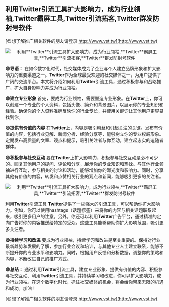 ## **利用**Twitter**引流工具扩大影响力，成为行业领袖,**Twitter**霸屏工具,**Twitter**引流拓客,**Twitter**群发防封号软件**

[😍想了解推广相关软件的朋友请登录 http://www.vst.tw](http://www.vst.tw)

 <center><img src="https://vst.tw/MP4/tuiguang/png/2.png" alt="利用**Twitter**引流工具扩大影响力，成为行业领袖,**Twitter**霸屏工具,**Twitter**引流拓客,**Twitter**群发防封号软件"></center>

**😄导语：**
在如今数字化时代，社交媒体成为了企业与个人建立品牌形象和扩大影响力的重要渠道之一。**Twitter**作为全球最受欢迎的社交媒体之一，为用户提供了广阔的交流平台。本文将介绍如何利用**Twitter**引流工具，通过积极参与和战略推广，扩大自身影响力并成为行业领袖。

**😄建立专业形象**
首先，要成为行业领袖，需要塑造专业形象。在**Twitter**上，你可以创建一个专业的个人资料，包括头像、简介和背景图片，以展示你的专业知识和经验。确保你的个人资料准确反映你的行业专长，并使用关键词让其他用户更容易找到你。

**😄提供有价值的内容**
在**Twitter**上，内容是吸引粉丝和引起关注的关键。发布有价值的内容，包括行业见解、新闻分析、经验分享等，能够树立你的专业权威形象。定期发布高质量的文章、观点和提示，吸引关注者与你互动，建立起忠实的追随者群体。

**😄积极参与社交互动**
要在**Twitter**上扩大影响力，积极参与社交互动是必不可少的。回复其他用户的提问、评论和分享，展示你的专业知识和热忱。与其他行业领袖进行互动，参与相关的讨论和活动，能够增加你的曝光度和影响力。同时，分享其他有价值的内容，转发和点赞相关行业的观点和新闻，能够吸引更多的关注者。

 <center><img src="https://vst.tw/MP4/tuiguang/png/1.png" alt="利用**Twitter**引流工具扩大影响力，成为行业领袖,**Twitter**霸屏工具,**Twitter**引流拓客,**Twitter**群发防封号软件"></center>

利用**Twitter**引流工具
**Twitter**提供了一些强大的引流工具，可以帮助你扩大影响力。例如，你可以使用hashtags（话题标签）来将你的内容与相关话题联系起来，吸引更多用户的注意。另外，你还可以利用**Twitter**广告平台，通过精准的定向广告将你的内容推送给特定的受众。这些工具能够帮助你扩大影响范围，吸引更多关注者。

**😄持续学习和改进**
要成为行业领袖，持续学习和改进是至关重要的。保持对行业最新趋势和发展的了解，参加行业会议和培训，与其他专业人士建立联系，能够不断提升你的专业水平和影响力。同时，根据用户反馈和分析数据，调整你的策略和内容，不断改进自己的推广方式。

**😄总结：**
通过利用**Twitter**引流工具，建立专业形象、提供有价值的内容、积极参与社交互动、利用**Twitter**引流工具，并持续学习和改进，你可以扩大影响力，成为行业领袖。在这个数字化时代，抓住社交媒体的机会，将会给你带来无限的机遇和成功。加油！

[😍想了解推广相关软件的朋友请登录 http://www.vst.tw](http://www.vst.tw)



